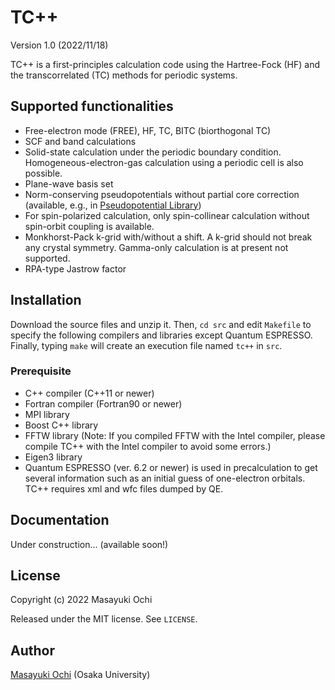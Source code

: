 # TC++
Version 1.0 (2022/11/18)

TC++ is a first-principles calculation code using the Hartree-Fock (HF) and the transcorrelated (TC) methods for periodic systems.

## Supported functionalities
- Free-electron mode (FREE), HF, TC, BITC (biorthogonal TC)
- SCF and band calculations
- Solid-state calculation under the periodic boundary condition. Homogeneous-electron-gas calculation using a periodic cell is also possible.
- Plane-wave basis set
- Norm-conserving pseudopotentials without partial core correction (available, e.g., in [Pseudopotential Library](https://pseudopotentiallibrary.org/))
- For spin-polarized calculation, only spin-collinear calculation without spin-orbit coupling is available.
- Monkhorst-Pack k-grid with/without a shift. A k-grid should not break any crystal symmetry. Gamma-only calculation is at present not supported.
- RPA-type Jastrow factor

## Installation
Download the source files and unzip it. Then, `cd src` and edit `Makefile` to specify the following compilers and libraries except Quantum ESPRESSO. Finally, typing `make` will create an execution file named `tc++` in `src`.

### Prerequisite
- C++ compiler (C++11 or newer)
- Fortran compiler (Fortran90 or newer)
- MPI library
- Boost C++ library
- FFTW library (Note: If you compiled FFTW with the Intel compiler, please compile TC++ with the Intel compiler to avoid some errors.)
- Eigen3 library
- Quantum ESPRESSO (ver. 6.2 or newer) is used in precalculation to get several information such as an initial guess of one-electron orbitals. TC++ requires xml and wfc files dumped by QE.

## Documentation
Under construction... (available soon!)

## License
Copyright (c) 2022 Masayuki Ochi

Released under the MIT license. See `LICENSE`.

## Author
[Masayuki Ochi](http://ann.phys.sci.osaka-u.ac.jp/ochi/ochi_en.html) (Osaka University)


